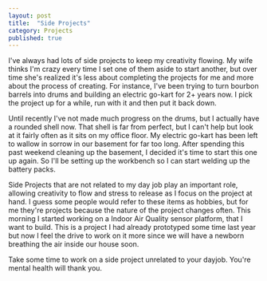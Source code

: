 ```yaml
---
layout: post
title:  "Side Projects"
category: Projects
published: true
---
```


I've always had lots of side projects to keep my creativity flowing. My wife thinks I'm crazy every time I set one of them aside to start another, but over time she's realized it's less about completing the projects for me and more about the process of creating. For instance, I've been trying to turn bourbon barrels into drums and building an electric go-kart for 2+ years now. I pick the project up for a while, run with it and then put it back down. 

Until recently I've not made much progress on the drums, but I actually have a rounded shell now. That shell is far from perfect, but I can't help but look at it fairly often as it sits on my office floor. My electric go-kart has been left to wallow in sorrow in our basement for far too long. After spending this past weekend cleaning up the basement, I decided it's time to start this one up again. So I'll be setting up the workbench so I can start welding up the battery packs.

Side Projects that are not related to my day job play an important role, allowing creativity to flow and stress to release as I focus on the project at hand. I guess some people would refer to these items as hobbies, but for me they're projects because the nature of the project changes often. This morning I started working on a Indoor Air Quality sensor platform, that I want to build. This is a project I had already prototyped some time last year but now I feel the drive to work on it more since we will have a newborn breathing the air inside our house soon.

Take some time to work on a side project unrelated to your dayjob. You're mental health will thank you.